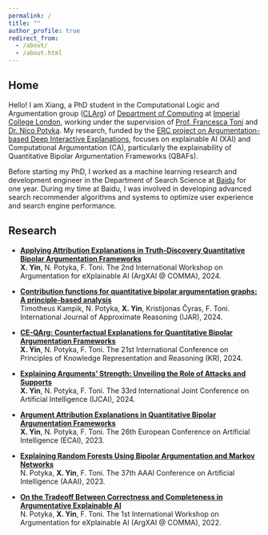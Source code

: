 ```yaml
---
permalink: /
title: ""
author_profile: true
redirect_from: 
  - /about/
  - /about.html
---
```


Home
------
Hello! I am Xiang, a PhD student in the Computational Logic and Argumentation group ([CLArg](https://clarg.doc.ic.ac.uk/clarg-design/website/index.html)) of [Department of Computing](https://www.imperial.ac.uk/computing/) at [Imperial College London](https://www.imperial.ac.uk/), working under the supervision of [Prof. Francesca Toni](https://www.doc.ic.ac.uk/~ft/) and [Dr. Nico Potyka](https://profiles.cardiff.ac.uk/staff/potykan). My research, funded by the [ERC project on Argumentation-based Deep Interactive Explanations](https://cordis.europa.eu/project/id/101020934), focuses on explainable AI (XAI) and Computational Argumentation (CA), particularly the explainability of Quantitative Bipolar Argumentation Frameworks (QBAFs).

Before starting my PhD, I worked as a machine learning research and development engineer in the Department of Search Science at [Baidu](https://home.baidu.com/) for one year. During my time at Baidu, I was involved in developing advanced search recommender algorithms and systems to optimize user experience and search engine performance.

Research
------

- [**Applying Attribution Explanations in Truth-Discovery Quantitative Bipolar Argumentation Frameworks**](https://arxiv.org/abs/2409.05831)\
**X. Yin**, N. Potyka, F. Toni. The 2nd International Workshop on Argumentation for eXplainable AI
 (ArgXAI @ COMMA), 2024.

- [**Contribution functions for quantitative bipolar argumentation graphs: A principle-based analysis**](https://www.sciencedirect.com/science/article/pii/S0888613X24001427?via%3Dihub)\
Timotheus Kampik, N. Potyka, **X. Yin**, Kristijonas Čyras, F. Toni. International Journal of Approximate Reasoning
 (IJAR), 2024.
  
- [**CE-QArg: Counterfactual Explanations for Quantitative Bipolar Argumentation Frameworks**](https://arxiv.org/pdf/2407.08497)\
**X. Yin**, N. Potyka, F. Toni. The 21st International Conference on Principles of Knowledge Representation and Reasoning (KR), 2024.

- [**Explaining Arguments’ Strength: Unveiling the Role of Attacks and Supports**](https://www.ijcai.org/proceedings/2024/0401.pdf)\
**X. Yin**, N. Potyka, F. Toni. The 33rd International Joint Conference on Artificial Intelligence (IJCAI), 2024.

- [**Argument Attribution Explanations in Quantitative Bipolar Argumentation Frameworks**](https://ebooks.iospress.nl/doi/10.3233/FAIA230603)\
**X. Yin**, N. Potyka, F. Toni. The 26th European Conference on Artificial Intelligence (ECAI), 2023.

- [**Explaining Random Forests Using Bipolar Argumentation and Markov Networks**](https://ojs.aaai.org/index.php/AAAI/article/view/26132)\
N. Potyka, **X. Yin**, F. Toni. The 37th AAAI Conference on Artificial Intelligence (AAAI), 2023.

- [**On the Tradeoff Between Correctness and Completeness in Argumentative Explainable AI**](https://ceur-ws.org/Vol-3209/8151.pdf)\
N. Potyka, **X. Yin**, F. Toni. The 1st International Workshop on Argumentation for eXplainable AI
 (ArgXAI @ COMMA), 2022.
